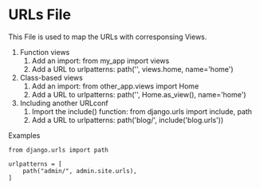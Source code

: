# URLs File

This File is used to map the URLs with corresponsing Views.

1. Function views
    1. Add an import:  from my_app import views
    2. Add a URL to urlpatterns:  path('', views.home, name='home')
2. Class-based views
    1. Add an import:  from other_app.views import Home
    2. Add a URL to urlpatterns:  path('', Home.as_view(), name='home')
3. Including another URLconf
    1. Import the include() function: from django.urls import include, path
    2. Add a URL to urlpatterns:  path('blog/', include('blog.urls'))

Examples

    from django.urls import path

    urlpatterns = [
        path("admin/", admin.site.urls),
    ]

<link href="https://maxcdn.bootstrapcdn.com/bootstrap/3.3.6/css/bootstrap.min.css" rel="stylesheet" />

